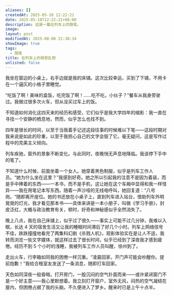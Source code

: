 ```yaml
---
aliases: []
createdAt: 2025-05-18 12:22:21
date: 2025-05-18T12:22:21+08:00
description: 这是一篇在列车上的随笔。
image: 
layout: post
modifiedAt: 2025-08-08 21:38:34
showImage: true
tags:
  - 随笔
title: 在列车上的胡思乱想
unlisted: false
---
```


我坐在窗边的小桌上，右手边就是我的床铺。这次比较幸运，买到了下铺，不用卡在一个逼仄的小格子里睡觉。

“吃饭了啊！美味的盒饭，吃完饭了啊！……吃不吃，小伙子？”餐车从我身旁驶过。我做过很多次火车，但从没买过车上的饭。

不知道如何消化这四天来的经历和感受，它们似乎是我大学四年的缩影：我一直在寻找一个安静的栖息地，然而，似乎怎么也找不到。

四年是很长的时间，以至于当我着手记述这段往事的时候难以下笔——这段时期对我来说是如此的珍重，以至于我担心自己的文字会毁了它。毫无疑问，这是写作过程中的完美主义倾向。

列车疾驰，窗外的景象不断变化。与此同时，夜晚悄无声息地降临。我该停下手中的笔了。

不知道什么时候，前面坐着一个女人。她穿着黑色制服，似乎是列车工作人员。“她为什么坐在这里？”我感到好奇。她之所以引起我的注意不是因为着装，而是手中捧着的东西——一本书，而不是手机，这让她在这个车厢中显得和我一样怪异——我在用笔记本写东西。随着一声沙哑的无线电呼叫，她回复道：“八号岗。“随即离开座位。她的书还放在小桌子上，直到列车进入站台，借助列车外明晃晃的灯光，我才看见那本书——具体来讲是一本小册子，叫做《学习手册》，封皮泛红，大概与政治教育有关，顿时，好奇和神秘感似乎全然消失了。

晚上八点，我在自己床铺上，似乎过了很久——事实上可能不过几分钟，我难以入眠，长达 4 天的宿舍生活又让我的睡眠时间滞后了好几个小时。列车上网络信号不佳，跌跌撞撞地看完了两集科幻剧《杀戮人机》，观影体验实在是让人不适，我转而浏览一些文字媒体，就这样过去了很长时间，似乎已经到了深夜我才感到疲倦。经历不到 5 个小时的浅睡，我被列车工作人员叫醒，徐州到了。

走出火车，行李箱如同我的困倦一样沉重。“凌晨回家，开门声可能会吵醒你。提前抱歉！”我给合租室友发送了一条消息，随即打车回家。

天色如同深夜一般昏暗。打开房门，一股沉闷的空气扑面而来——或许紧闭窗门不是一个好主意——我心里默想着。我立刻打开窗户，室外无风，闷热的空气凝结在屋内，但困倦占据了我的头脑，不久便进入了梦乡。醒来时已是上午十点半。
